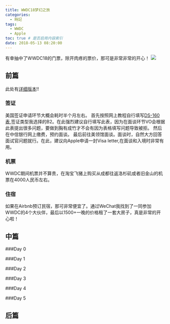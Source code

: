 ```yaml
---
title: WWDC18梦幻之旅
categories:
  - 時記
tags:
  - WWDC
  - Apple
toc: true # 是否启用内容索引
date: 2018-05-13 08:20:00
---
```


有幸抽中了WWDC18的门票，除开肉疼的票价，那可是非常非常的开心！
![](/wwdc18.png)

## 前篇
此处有[详细版本](https://github.com/HsiangHo/In-Memory-Of-WWDC18)!!
### 签证
美国签证申请环节大概会耗时半个月左右。 
首先按照网上教程自行填写[DS-160表](https://ceac.state.gov/genniv/),签证类型我选择的B2。在此强烈建议自行填写此表，因为在面谈环节VO会根据此表提出很多问题，要做到胸有成竹才不会有因为表格填写问题导致被拒。
然后在中信银行网上缴费，预约面谈。
最后前往美领馆面谈。面谈时，自然大方回答面试官问题就行。在此，建议向Apple申请一封Visa letter,在面谈和入境时非常有用。
### 机票
WWDC期间机票并不算贵，在淘宝飞猪上购买从成都往返洛杉矶或者旧金山的机票在4000人民币左右。
### 住宿
如果在Airbnb预订民宿，那可非常便宜了。通过WeChat我找到了一同参加WWDC的4个大伙伴，最后以1500+一晚的价格租了一套大房子，真是非常的开心啦！

## 中篇
###Day 0

###Day 1

###Day 2

###Day 3

###Day 4

###Day 5

## 后篇

